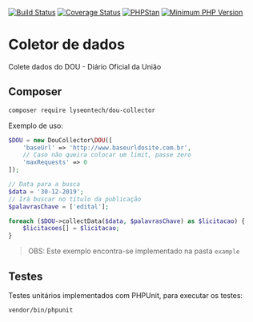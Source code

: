 [![Build Status](https://travis-ci.org/LyseonTech/dou-collector.svg?branch=master)](https://travis-ci.org/LyseonTech/dou-collector)
[![Coverage Status](https://coveralls.io/repos/github/LyseonTech/dou-collector/badge.svg?branch=master)](https://coveralls.io/github/LyseonTech/dou-collector?branch=master)
[![PHPStan](https://img.shields.io/badge/PHPStan-enabled-brightgreen.svg?style=flat)](https://github.com/phpstan/phpstan)
[![Minimum PHP Version](https://img.shields.io/badge/php-%3E%3D%207.2-blue.svg)](https://php.net/)

# Coletor de dados

Colete dados do DOU - Diário Oficial da União

## Composer

```bash
composer require lyseontech/dou-collector
```

Exemplo de uso:

```php
$DOU = new DouCollector\DOU([
    'baseUrl' => 'http://www.baseurldosite.com.br',
    // Caso não queira colocar um limit, passe zero
    'maxRequests' => 0
]);

// Data para a busca
$data = '30-12-2019';
// Irá buscar no título da publicação
$palavrasChave = ['edital'];

foreach ($DOU->collectData($data, $palavrasChave) as $licitacao) {
    $licitacoes[] = $licitacao;
}
```

> OBS: Este exemplo encontra-se implementado na pasta `example`

## Testes

Testes unitários implementados com PHPUnit, para executar os testes:
```bash
vendor/bin/phpunit
```
